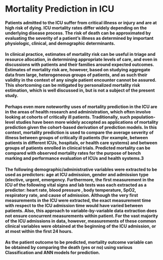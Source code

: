 # Mortality Prediction in ICU 

#### Patients admitted to the ICU suffer from critical illness or injury and are at high risk of dying. ICU mortality rates differ widely depending on the underlying disease process. The risk of death can be approximated by evaluating the severity of a patient’s illness as determined by important physiologic, clinical, and demographic determinants.
#### In clinical practice, estimates of mortality risk can be useful in triage and resource allocation, in determining appropriate levels of care, and even in discussions with patients and their families around expected outcomes. Estimates of mortality risk are, however, based on studying aggregate data from large, heterogeneous groups of patients, and as such their validity in the context of any single patient encounter cannot be assured. This shortcoming can be mitigated by personalized mortality risk estimation, which is well discussed in, but is not a subject of the present study.
#### Perhaps even more noteworthy uses of mortality prediction in the ICU are in the areas of health research and administration, which often involve looking at cohorts of critically ill patients. Traditionally, such population-level studies have been more widely accepted as applications of mortality prediction given the cohort-based derivation of prediction models. In this context, mortality prediction is used to compare the average severity of illness between groups of critically ill patients (for example, between patients in different ICUs, hospitals, or health care systems) and between groups of patients enrolled in clinical trials. Predicted mortality can be compared with observed mortality rates for the purpose of bench marking and performance evaluation of ICUs and health systems.3
#### The following demographic/administrative variables were extracted to be used as predictors: age at ICU admission, gender and admission type (elective, urgent, emergency. Furthermore, the first measurement in the ICU of the following vital signs and lab tests was each extracted as a predictor: heart rate, blood pressure , body temperature, SpO2, respiratory rate, and cause of admission. Although the very first measurements in the ICU were extracted, the exact measurement time with respect to the ICU admission time would have varied between patients. Also, this approach to variable-by-variable data extraction does not ensure concurrent measurements within patient. For the vast majority of the ICU admissions in data, however, measurements of these common clinical variables were obtained at the beginning of the ICU admission, or at most within the first 24 hours.
#### As the patient outcome to be predicted, mortality outcome variable can be obtained by comparing the death (yes or no) using various Classification and ANN models for prediction.
